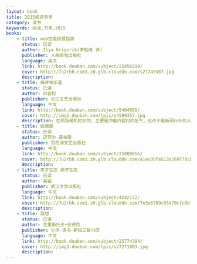 ```yaml
---
layout: book
title: 2015阅读书单
category: 读书
keywords: 阅读,书单,2015
books:
    - title: web性能权威指南
      status: 已读
      author: Ilya Grigorik(李松峰 译)
      publisher: 人民邮电出版社
      language: 英文
      link: http://book.douban.com/subject/25856314/
      cover: http://7u2rbh.com1.z0.glb.clouddn.com/s27249387.jpg
      description:
    - title: 痛并快乐着
      status: 已读
      author: 白岩松
      publisher: 长江文艺出版社
      language: 中文
      link: http://book.douban.com/subject/5404058/
      cover: http://img5.douban.com/lpic/s4599357.jpg
      description: 在机场候机时买的，主要是冲着白岩松的名气，也许不是新闻行业的人没有读懂作者想要表达的重点，感觉书中多的是对事件的记录，但缺失了思考，没有深度，太水。
    - title: 纸牌屋
      status: 已读
      author: 迈克尔·道布斯
      publisher: 百花洲文艺出版社
      language: 中文
      link: http://book.douban.com/subject/25808056/
      cover: http://7u2rbh.com1.z0.glb.clouddn.com/a1ec08fa513d269778cb2df454fbb2fb4316d87a.jpg
      description: 
    - title: 天才在左 疯子在右
      status: 已读
      author: 高铭
      publisher: 武汉大学出版社
      language: 中文
      link: http://book.douban.com/subject/4242172/
      cover: http://7u2rbh.com1.z0.glb.clouddn.com/7e3e6709c93d70cfc0bf5b00f8dcd100baa12b72.jpg
      description:
    - title: 冥想
      status: 已读
      author: 克里斯托夫•安德烈
      publisher: 生活·读书·新知三联书店
      language: 中文
      link: http://book.douban.com/subject/25774384/
      cover: http://img3.douban.com/lpic/s27271003.jpg
      description:
---
```



